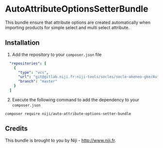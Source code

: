 # AutoAttributeOptionsSetterBundle

This bundle ensure that attribute options are created automatically when importing products for simple select and multi select attribute.

## Installation

1) Add the repository to your `composer.json` file

````yaml
  "repositories": [
    {
      "type": "vcs",
      "url": "git@gitlab.niji.fr:niji-tools/socles/socle-akeneo-gke/AutoAttributeOptionsSetterBundle.git",
      "branch": "master"
    }
  ]
````
2) Execute the following command to add the dependency to your `composer.json`

`composer require niji/auto-attribute-options-setter-bundle`

## Credits

This bundle is brought to you by Niji - http://www.niji.fr.